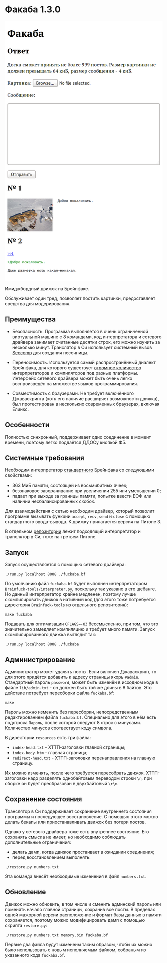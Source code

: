 Факаба 1.3.0
============

![Скриншот](screenshot.png)

Имиджбордный движок на Брейнфаке.

Обслуживает один тред, позволяет постить картинки, предоставляет средства для модерирования.

Преимущества
------------

- Безопасность. Программа выполняется в очень ограниченной виртуальной машине с 8 командами, код интерпретатора и сетевого драйвера занимает считанные десятки строк, его можно изучить за несколько минут. Транслятор в Си использует системный вызов [Seccomp](https://en.wikipedia.org/wiki/Seccomp) для создания песочницы.

- Переносимость. Используется самый распространённый диалект Брейнфака, для которого существует [огромное количество](https://esolangs.org/wiki/Brainfuck_implementations) интерпретаторов и компиляторов под разные платформы. Интерфейс сетевого драйвера может быть очень легко воспроизведён на множестве языков программирования.

- Совместимость с браузерами. Не требует включённого Джаваскрипта (хотя его наличие расширяет возможности движка), был протестирован в нескольких современных браузерах, включая Елинкс.

Особенности
-----------

Полностью синхронный, поддерживает одно соединение в момент времени, поэтому легко поддаётся ДДОСу кнопкой Ф5.

Системные требования
--------------------

Необходим интерпретатор [стандартного](http://www.muppetlabs.com/~breadbox/bf/standards.html) Брейнфака со следующими свойствами:
- 363 МиБ памяти, состоящей из восьмибитных ячеек;
- беззнаковое заворачивание при увеличении 255 или уменьшении 0;
- падает при выходе за границы памяти, попытке ввести ЕОФ или наличии несбалансированных скобок.

Для взаимодействия с сетью необходим драйвер, который позволит программе вызывать функции `accept`, `recv`, `send` и `close` с помощью стандартного ввода-вывода. К движку прилагается версия на Питоне 3.

В отдельном [репозитории](https://github.com/Jai9ihuj/Brainfuck-tools) лежит подходящий интерпретатор и транслятор в Си, тоже на третьем Питоне.

Запуск
------

Запуск осуществляется с помощью сетевого драйвера:

```
./run.py localhost 8008 ./fuckaba.bf
```

По умолчанию файл `fuckaba.bf` будет выполнен интерпретатором `Brainfuck-tools/interpreter.py`, поскольку так указано в его шебанге. Но данный интерпретатор крайне медленен, поэтому лучше скомпилировать движок в нативный код (для этого тоже потребуется директория `Brainfuck-tools` из отдельного репозитория):

```
make fuckaba
```

Подавать для оптимизации `CFLAGS=-O3` бессмысленно, при том, что это значительно замедляет компиляцию и требует много памяти. Запуск скомпилированного движка выглядит так:

```
./run.py localhost 8008 ./fuckaba
```

Администрирование
-----------------

Администратор может удалять посты. Если включен Джаваскрипт, то для этого придётся добавить к адресу страницы якорь `#admin`. Стандартный пароль `password`, может быть изменён в исходном коде в файле `lib/admin.txt` - он должен быть той же длины в 8 байтов. Это действие потребует пересборки файла `fuckaba.bf`:

```
make
```

Пароль можно изменить без пересборки, непосредственным редактированием файла `fuckaba.bf`. Специально для этого в нём есть подстрока `Пароль`, после которой следуют 8 строк с минусами. Количество минусов соотвествует коду символа.

В директории `resources` есть три файла:
- `index-head.txt` - ХТТП-заголовки главной страницы;
- `index-body.htm` - главная страница;
- `redirect-head.txt` - ХТТП-заголовки перенаправления на главную страницу.

Их можно изменять, после чего требуется пересобрать движок. ХТТП-заголовки надо разделять однобайтовым переводом строки `\n`, при сборке он будет преобразован в двухбайтовый `\r\n`.

Сохранение состояния
--------------------

Транслятор в Си поддерживает сохранение внутреннего состояния программы и последующее восстановление. С помощью этого можно делать бекапы или приостанавливать движок без потери постов.

Однако у сетевого драйвера тоже есть внутреннее состояние. Его сохранять смысла не имеет, но необходимо соблюдать дополнительные ограничения:
- делать дамп, когда движок простаивает в ожидании соединения;
- перед восстановлением выполнять:

```
./restore.py numbers.txt
```

Эта команда внесёт необходимые изменения в файл `numbers.txt`.

Обновление
----------

Движок можно обновить, в том числе и сменить админский пароль или поменять начало главной страницы, сохранив все посты. В пределах одной мажорной версии расположение и формат базы данных в памяти сохраняется, поэтому можно модифицировать дамп с помощью скрипта `restore.py`:

```
./restore.py numbers.txt memory.bin fuckaba.bf
```

Первые два файла будут изменены таким образом, чтобы их можно было использовать с новым исполняемым файлом, собраным из указанного кода `fuckaba.bf`.
